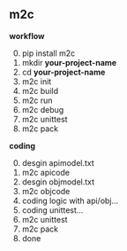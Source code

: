 ## m2c

**workflow**

0. pip install m2c
1. mkdir **your-project-name**
2. cd **your-project-name**
3. m2c init
4. m2c build
5. m2c run
6. m2c debug
7. m2c unittest
8. m2c pack

**coding**

0. desgin apimodel.txt
1. m2c apicode
2. desgin objmodel.txt
3. m2c objcode
4. coding logic with api/obj...
5. coding unittest...
6. m2c unittest
7. m2c pack
8. done
